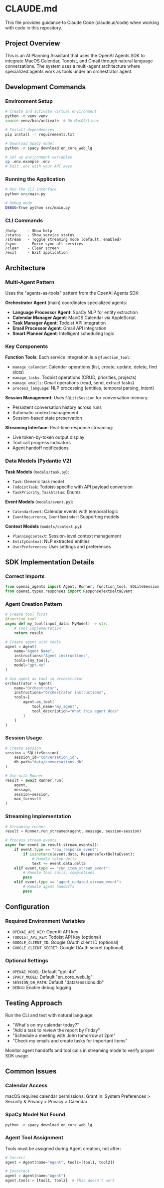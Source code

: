 # CLAUDE.md

This file provides guidance to Claude Code (claude.ai/code) when working with code in this repository.

## Project Overview

This is an AI Planning Assistant that uses the OpenAI Agents SDK to integrate MacOS Calendar, Todoist, and Gmail through natural language conversations. The system uses a multi-agent architecture where specialized agents work as tools under an orchestrator agent.

## Development Commands

### Environment Setup
```bash
# Create and activate virtual environment
python -m venv venv
source venv/bin/activate  # On MacOS/Linux

# Install dependencies
pip install -r requirements.txt

# Download SpaCy model
python -m spacy download en_core_web_lg

# Set up environment variables
cp .env.example .env
# Edit .env with your API keys
```

### Running the Application
```bash
# Run the CLI interface
python src/main.py

# Debug mode
DEBUG=True python src/main.py
```

### CLI Commands
```
/help     - Show help
/status   - Show service status
/stream   - Toggle streaming mode (default: enabled)
/sync     - Force sync all services
/clear    - Clear screen
/exit     - Exit application
```

## Architecture

### Multi-Agent Pattern
Uses the "agents-as-tools" pattern from the OpenAI Agents SDK:

**Orchestrator Agent** (main) coordinates specialized agents:
- **Language Processor Agent**: SpaCy NLP for entity extraction
- **Calendar Manager Agent**: MacOS Calendar via AppleScript
- **Task Manager Agent**: Todoist API integration
- **Email Processor Agent**: Gmail API integration
- **Smart Planner Agent**: Intelligent scheduling logic

### Key Components

**Function Tools**: Each service integration is a `@function_tool`:
- `manage_calendar`: Calendar operations (list, create, update, delete, find slots)
- `manage_tasks`: Todoist operations (CRUD, priorities, projects)
- `manage_emails`: Gmail operations (read, send, extract tasks)
- `process_language`: NLP processing (entities, temporal parsing, intent)

**Session Management**: Uses `SQLiteSession` for conversation memory:
- Persistent conversation history across runs
- Automatic context management
- Session-based state preservation

**Streaming Interface**: Real-time response streaming:
- Live token-by-token output display
- Tool call progress indicators
- Agent handoff notifications

### Data Models (Pydantic V2)

**Task Models** (`models/task.py`):
- `Task`: Generic task model
- `TodoistTask`: Todoist-specific with API payload conversion
- `TaskPriority`, `TaskStatus`: Enums

**Event Models** (`models/event.py`):
- `CalendarEvent`: Calendar events with temporal logic
- `EventRecurrence`, `EventReminder`: Supporting models

**Context Models** (`models/context.py`):
- `PlanningContext`: Session-level context management
- `EntityContext`: NLP extracted entities
- `UserPreferences`: User settings and preferences

## SDK Implementation Details

### Correct Imports
```python
from openai_agents import Agent, Runner, function_tool, SQLiteSession
from openai.types.responses import ResponseTextDeltaEvent
```

### Agent Creation Pattern
```python
# Create tool first
@function_tool
async def my_tool(input_data: MyModel) -> str:
    # Tool implementation
    return result

# Create agent with tools
agent = Agent(
    name="Agent Name",
    instructions="Agent instructions",
    tools=[my_tool],
    model="gpt-4o"
)

# Use agent as tool in orchestrator
orchestrator = Agent(
    name="Orchestrator",
    instructions="Orchestrator instructions",
    tools=[
        agent.as_tool(
            tool_name="my_agent",
            tool_description="What this agent does"
        )
    ]
)
```

### Session Usage
```python
# Create session
session = SQLiteSession(
    session_id="conversation_id",
    db_path="data/conversations.db"
)

# Use with Runner
result = await Runner.run(
    agent,
    message,
    session=session,
    max_turns=10
)
```

### Streaming Implementation
```python
# Streaming runner
result = Runner.run_streamed(agent, message, session=session)

# Process stream events
async for event in result.stream_events():
    if event.type == "raw_response_event":
        if isinstance(event.data, ResponseTextDeltaEvent):
            # Handle token delta
            text += event.data.delta
    elif event.type == "run_item_stream_event":
        # Handle tool calls, completions
        pass
    elif event.type == "agent_updated_stream_event":
        # Handle agent handoffs
        pass
```

## Configuration

### Required Environment Variables
- `OPENAI_API_KEY`: OpenAI API key
- `TODOIST_API_KEY`: Todoist API key (optional)
- `GOOGLE_CLIENT_ID`: Google OAuth client ID (optional)
- `GOOGLE_CLIENT_SECRET`: Google OAuth secret (optional)

### Optional Settings
- `OPENAI_MODEL`: Default "gpt-4o"
- `SPACY_MODEL`: Default "en_core_web_lg"
- `SESSION_DB_PATH`: Default "data/sessions.db"
- `DEBUG`: Enable debug logging

## Testing Approach

Run the CLI and test with natural language:
- "What's on my calendar today?"
- "Add a task to review the report by Friday"
- "Schedule a meeting with John tomorrow at 2pm"
- "Check my emails and create tasks for important items"

Monitor agent handoffs and tool calls in streaming mode to verify proper SDK usage.

## Common Issues

### Calendar Access
macOS requires calendar permissions. Grant in:
System Preferences > Security & Privacy > Privacy > Calendar

### SpaCy Model Not Found
```bash
python -m spacy download en_core_web_lg
```

### Agent Tool Assignment
Tools must be assigned during Agent creation, not after:
```python
# Correct
agent = Agent(name="Agent", tools=[tool1, tool2])

# Incorrect
agent = Agent(name="Agent")
agent.tools = [tool1, tool2]  # This doesn't work
```